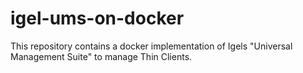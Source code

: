 # igel-ums-on-docker
This repository contains a docker implementation of Igels "Universal Management Suite" to manage Thin Clients.
